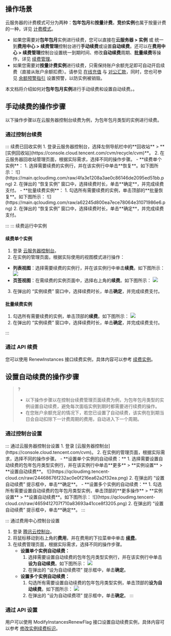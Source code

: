 ## 操作场景

云服务器的计费模式可分为两种：**包年包月**和**按量计费**。**竞价实例**也属于按量计费的一种，详见 [计费模式](https://cloud.tencent.com/document/product/213/2180)。
- 如果您需要对**包年包月**实例进行续费，您可以直接在**云服务器 > 实例** 或 统一到**费用中心 > 续费管理**控制台进行**手动续费**或设置**自动续费**。还可以在**费用中心 > 续费管理**控制台设置统一到期时间、修改**自动续费**周期、**批量续费**等操作，详见 [续费管理](https://cloud.tencent.com/document/product/555/7454)。
- 如果您需要对**按量计费实例**进行续费，只需保持账户余额充足即可自动开启续费（直接从账户余额扣费）。请参见 [在线充值](https://cloud.tencent.com/document/product/555/7425) 与 [对公汇款](https://cloud.tencent.com/document/product/555/9901)，同时，您也可参见 [余额预警指引](https://cloud.tencent.com/document/product/555/9942) 设置预警，以防实例被销毁。

本文档将介绍如何对**包年包月实例**进行手动续费和设置自动续费。。

## 手动续费的操作步骤


<dx-alert infotype="explain" title="">
以下操作步骤以在云服务器控制台续费为例，为包年包月类型的实例进行续费。
</dx-alert>



### 通过控制台续费
<dx-tabs>
::: 续费已回收实例
1. 登录云服务器控制台，选择左侧导航栏中的**回收站** > **[实例回收站](https://console.cloud.tencent.com/cvm/recycle/cvm)**。
2. 在云服务器回收站管理页面，根据实际需求，选择不同的操作步骤。
 - **续费单个实例**：
    1. 选择需要续费的实例行，并在该实例行中单击**恢复**。如下图所示：
    ![](https://main.qcloudimg.com/raw/4fa3e1208a3ae0c86146de2095ed51bb.png)
    2. 在弹出的 “恢复实例” 窗口中，选择续费时长，单击**确定**，并完成续费支付。
 - **批量续费实例**：
    1. 勾选所有需要续费的实例，单击顶部的**批量恢复**。如下图所示：
    ![](https://main.qcloudimg.com/raw/a62245d800ea7ece78064e31071986e6.png)
    2. 在弹出的 “恢复实例” 窗口中，选择续费时长，单击**确定**，并完成续费支付。

:::
::: 续费运行中实例

#### 续费单个实例

1. 登录 [云服务器控制台](https://console.cloud.tencent.com/cvm)。
2. 在实例的管理页面，根据实际使用的视图模式进行操作：
  - **列表视图**：选择需要续费的实例行，并在该实例行中单击**续费**。如下图所示：
     ![](https://main.qcloudimg.com/raw/4966fc2c230355110c487377a2109de4.png)
  - **页签视图**：在需续费的实例页面中，选择右上角的**续费**。如下图所示：
  ![](https://qcloudimg.tencent-cloud.cn/raw/7b3486618787f603d574e7c21bab8d04.png)
3. 在弹出的 “实例续费” 窗口中，选择续费时长，单击**确定**，并完成续费支付。


#### 批量续费实例
1. 勾选所有需要续费的实例，单击顶部的**续费**。如下图所示：
![](https://main.qcloudimg.com/raw/c8fbf5aca3b001d7808d22a7fd70399d.png)
2. 在弹出的 “实例续费” 窗口中，选择续费时长，单击**确定**，并完成续费支付。

:::
</dx-tabs>

### 通过 API 续费
您可以使用 RenewInstances 接口续费实例，具体内容可以参考 [续费实例](https://cloud.tencent.com/document/api/213/15740)。


## 设置自动续费的操作步骤

>?
>- 以下操作步骤以在控制台续费管理页面续费为例，为包年包月类型的实例设置自动续费，避免每次面临实例到期时都需要进行续费的操作。
>- 在您账户余额充足的情况下，若您已设置了自动续费，该实例在到期当日会自动扣除下一计费周期的费用，自动进入下一个周期。


### 通过控制台设置

<dx-tabs>
::: 通过云服务器控制台设置
1. 登录 [云服务器控制台](https://console.cloud.tencent.com/cvm)。
2. 在实例的管理页面，根据实际需求，选择不同的操作步骤。
	- **设置单个实例的自动续费：**
		1. 选择需要设置自动续费的包年包月类型实例行，并在该实例行中单击**更多** > **实例设置** > **设置自动续费**。
		![](https://qcloudimg.tencent-cloud.cn/raw/24468676f232ac0e0f216ea62a2f32ea.png)
		2. 在弹出的 “设置自动续费” 提示框中，单击**确定**。
	- **设置多个实例的自动续费：**
		1. 勾选所有需要设置自动续费的包年包月类型实例，单击顶部的**更多操作** > **实例设置** > **设置自动续费**。如下图所示：
		![](https://qcloudimg.tencent-cloud.cn/raw/4659412707f710a83693a41cce8f3205.png)
		2. 在弹出的 “设置自动续费” 提示框中，单击**确定**。
:::

::: 通过费用中心控制台设置
1. 登录 [腾讯云控制台](https://console.cloud.tencent.com)。
2. 将鼠标移动到右上角的**费用**，并在费用的下拉菜单中单击 **[续费](https://console.cloud.tencent.com/account/renewal)**。
3. 在续费管理页面，根据实际需求，选择不同的操作步骤。
	- **设置单个实例自动续费：**
		1. 选择需要设置自动续费的包年包月类型实例行，并在该实例行中单击**设为自动续费**。如下图所示：
		![](https://main.qcloudimg.com/raw/8ce7572c6080e68c4310d82e9acbffa1.png)
		2. 在弹出的 “设为自动续费项” 提示框中，单击**确定**。
	- **设置多个实例自动续费：**
		1. 勾选所有需要设置自动续费的包年包月类型实例，单击顶部的**设为自动续费**。如下图所示：
		![](https://main.qcloudimg.com/raw/9b1cbda549dddbbe07e9facf95fc25cd.png)
		2. 在弹出的 “设为自动续费项” 提示框中，单击**确定**。
:::
</dx-tabs>



### 通过 API 设置
用户可以使用 ModifyInstancesRenewFlag 接口设置自动续费实例，具体内容可以参考 [修改实例续费标识](https://cloud.tencent.com/document/api/213/15752)。

